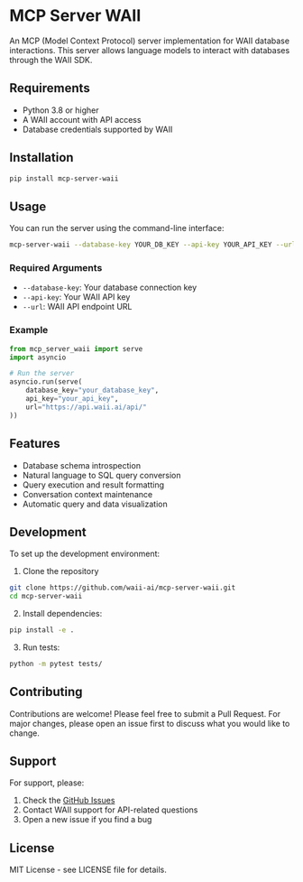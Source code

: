 # MCP Server WAII

An MCP (Model Context Protocol) server implementation for WAII database interactions. This server allows language models to interact with databases through the WAII SDK.

## Requirements

- Python 3.8 or higher
- A WAII account with API access
- Database credentials supported by WAII

## Installation

```bash
pip install mcp-server-waii
```

## Usage

You can run the server using the command-line interface:

```bash
mcp-server-waii --database-key YOUR_DB_KEY --api-key YOUR_API_KEY --url YOUR_WAII_URL
```

### Required Arguments

- `--database-key`: Your database connection key
- `--api-key`: Your WAII API key
- `--url`: WAII API endpoint URL

### Example

```python
from mcp_server_waii import serve
import asyncio

# Run the server
asyncio.run(serve(
    database_key="your_database_key",
    api_key="your_api_key",
    url="https://api.waii.ai/api/"
))
```

## Features

- Database schema introspection
- Natural language to SQL query conversion
- Query execution and result formatting
- Conversation context maintenance
- Automatic query and data visualization

## Development

To set up the development environment:

1. Clone the repository
```bash
git clone https://github.com/waii-ai/mcp-server-waii.git
cd mcp-server-waii
```

2. Install dependencies:
```bash
pip install -e .
```

3. Run tests:
```bash
python -m pytest tests/
```

## Contributing

Contributions are welcome! Please feel free to submit a Pull Request. For major changes, please open an issue first to discuss what you would like to change.

## Support

For support, please:
1. Check the [GitHub Issues](https://github.com/waii-ai/mcp-server-waii/issues)
2. Contact WAII support for API-related questions
3. Open a new issue if you find a bug

## License

MIT License - see LICENSE file for details. 